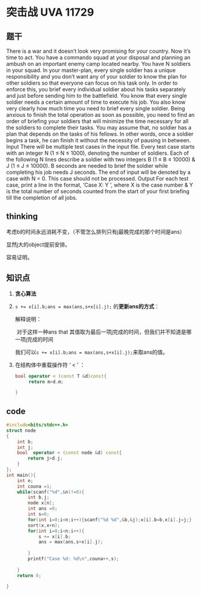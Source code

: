 # 突击战 UVA 11729

## 题干

There is a war and it doesn’t look very promising for your country. Now it’s time to act. You have a commando squad at your disposal and planning an ambush on an important enemy camp located nearby. You have N soldiers in your squad. In your master-plan, every single soldier has a unique responsibility and you don’t want any of your soldier to know the plan for other soldiers so that everyone can focus on his task only. In order to enforce this, you brief every individual soldier about his tasks separately and just before sending him to the battlefield. You know that every single soldier needs a certain amount of time to execute his job. You also know very clearly how much time you need to brief every single soldier. Being anxious to finish the total operation as soon as possible, you need to find an order of briefing your soldiers that will minimize the time necessary for all the soldiers to complete their tasks. You may assume that, no soldier has a plan that depends on the tasks of his fellows. In other words, once a soldier begins a task, he can finish it without the necessity of pausing in between. Input There will be multiple test cases in the input file. Every test case starts with an integer N (1 ≤ N ≤ 1000), denoting the number of soldiers. Each of the following N lines describe a soldier with two integers B (1 ≤ B ≤ 10000) & J (1 ≤ J ≤ 10000). B seconds are needed to brief the soldier while completing his job needs J seconds. The end of input will be denoted by a case with N = 0. This case should not be processed. Output For each test case, print a line in the format, ‘Case X: Y ’, where X is the case number & Y is the total number of seconds counted from the start of your first briefing till the completion of all jobs.



## thinking 

考虑b的时间永远消耗不变，（不管怎么排列只有j最晚完成的那个时间是ans）

显然j大的object提前安排。

容易证明。

## 知识点

1. **贪心算法**

2. `s += x[i].b;ans = max(ans,s+x[i].j);` 的**更新ans的方式**：

   解释说明：

   ​	对于这样一种ans that 其值取为最后一项j完成的时间，但我们并不知道是哪一项j完成的时间

   我们可以`s += x[i].b;ans = max(ans,s+x[i].j);`来取ans的值。

3. 在结构体中重载操作符 ‘ < ’ ：

   ~~~cpp
   bool operator < (const T &d)const{
   		return m>d.m;
   
   }
   ~~~

   

   



## code

~~~cpp
#include<bits/stdc++.h>
struct node
{
    int b;
    int j;
    bool  operator < (const node &d) const{
        return j>d.j;
    }
};
int main(){
    int n;
    int couna =1;
    while(scanf("%d",&n)!=0){
        int b,j;
        node x[n];
        int ans =0;
        int s=0;
        for(int i=0;i<n;i++){scanf("%d %d",&b,&j);x[i].b=b,x[i].j=j;}
        sort(x,x+n);
        for(int i=0;i<n;i++){
            s += x[i].b;
            ans = max(ans,s+x[i].j);
            
        }
        printf("Case %d: %d\n",couna++,s);
        
    }
    return 0;

}
~~~


